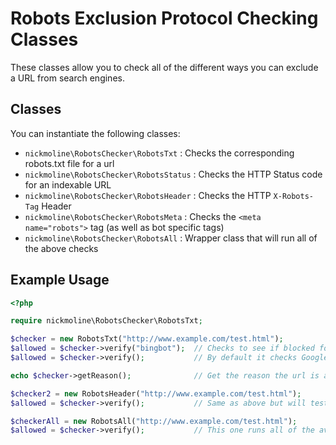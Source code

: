 # Robots Exclusion Protocol Checking Classes

These classes allow you to check all of the different ways you can exclude a URL from search engines.

## Classes

You can instantiate the following classes:

* `nickmoline\RobotsChecker\RobotsTxt` : Checks the corresponding robots.txt file for a url
* `nickmoline\RobotsChecker\RobotsStatus` : Checks the HTTP Status code for an indexable URL
* `nickmoline\RobotsChecker\RobotsHeader` : Checks the HTTP `X-Robots-Tag` Header
* `nickmoline\RobotsChecker\RobotsMeta` : Checks the `<meta name="robots">` tag (as well as bot specific tags)
* `nickmoline\RobotsChecker\RobotsAll` : Wrapper class that will run all of the above checks

## Example Usage

```php
<?php

require nickmoline\RobotsChecker\RobotsTxt;

$checker = new RobotsTxt("http://www.example.com/test.html");
$allowed = $checker->verify("bingbot");  // Checks to see if blocked for bingbot by robots.txt file
$allowed = $checker->verify();           // By default it checks Googlebot

echo $checker->getReason();              // Get the reason the url is allowed or denied

$checker2 = new RobotsHeader("http://www.example.com/test.html");
$allowed = $checker->verify();           // Same as above but will test the X-Robots-Tag HTTP headers

$checkerAll = new RobotsAll("http://www.example.com/test.html");
$allowed = $checker->verify();           // This one runs all of the available tests
```

